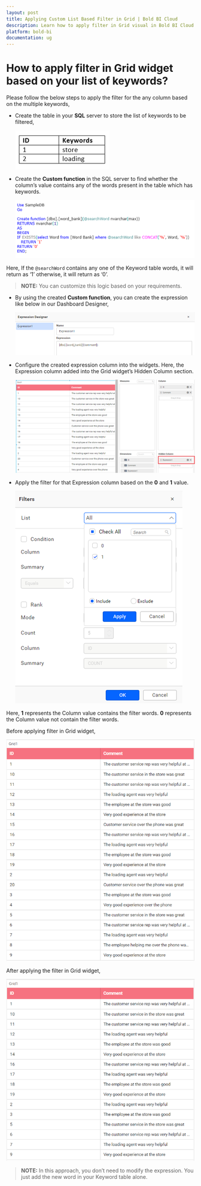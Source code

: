 ```yaml
---
layout: post
title: Applying Custom List Based Filter in Grid | Bold BI Cloud
description: Learn how to apply filter in Grid visual in Bold BI Cloud based on a custom list added as table in SQL Server and custom function used in expression column.
platform: bold-bi
documentation: ug
---
```


# How to apply filter in Grid widget based on your list of keywords?

Please follow the below steps to apply the filter for the any column based on the multiple keywords,

* Create the table in your **SQL** server to store the list of keywords to be filtered,

   ![Word Bank](/static/assets/cloud/faq/images/wordBank.png)

* Create the **Custom function** in the SQL server to find whether the column’s value contains any of the words present in the table which has keywords.

   ![Custom Function](/static/assets/cloud/faq/images/customFunction.png) 

Here, If the `@searchWord` contains any one of the Keyword table words, it will
return as ‘1’  otherwise, it will return as ‘0’.

> **NOTE:**  You can customize this logic based on your requirements. 

* By using the created **Custom function**, you can create the expression like below in our Dashboard Designer,

   ![Expression With Custom Fucntion](/static/assets/cloud/faq/images/expressionWithCustomFucntion.png) 

* Configure the created expression column into the widgets. Here, the Expression column added into the Grid widget’s Hidden Column section.

   ![Grid with Expression](/static/assets/cloud/faq/images/gridwithExpression.png) 

* Apply the filter for that Expression column based on the **0** and **1** value. 

   ![Filter Window](/static/assets/cloud/faq/images/filterWindow.png) 

Here, **1** represents the Column value contains the filter words. **0** represents the Column value not contain the filter words. 

Before applying filter in Grid widget,

![Before apply filter](/static/assets/cloud/faq/images/before-apply-filter.png)

After applying the filter in Grid widget,

![Before apply filter](/static/assets/cloud/faq/images/after-apply-filter.png) 

> **NOTE:**   In this approach, you don’t need to modify the expression. You just add the new word in your Keyword table alone. 


